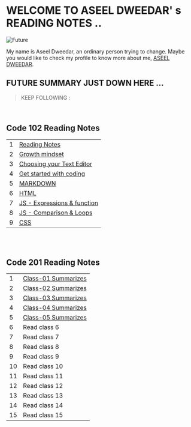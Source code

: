# WELCOME TO ASEEL DWEEDAR' s READING NOTES ..
![Future](https://res.cloudinary.com/karl-tech/image/upload/v1504037663/ethereum-coffee-roach_aajijn.jpg)



My name is Aseel Dweedar, an ordinary person trying to change.
Maybe you would like to check my profile to know more about me, [ASEEL DWEEDAR](https://github.com/Aseel-Dweedar).

## FUTURE SUMMARY JUST DOWN HERE ...
> KEEP FOLLOWING :

<br/>

## **Code 102 Reading Notes**

|||
|--|--|
|1|[Reading Notes](https://aseel-dweedar.github.io/reading-notes/)|
|2|[Growth mindset](https://aseel-dweedar.github.io/reading-notes/growth-mindset)|
|3|[Choosing your Text Editor](https://aseel-dweedar.github.io/reading-notes/choosing-a-text-editor)|
|4|[Get started with coding](https://aseel-dweedar.github.io/reading-notes/get-started-with-coding)|
|5|[MARKDOWN](https://aseel-dweedar.github.io/reading-notes/Markdown)|
|6|[HTML](https://aseel-dweedar.github.io/reading-notes/html)|
|7|[JS - Expressions & function](https://aseel-dweedar.github.io/reading-notes/javascript)|
|8|[JS - Comparison & Loops](https://aseel-dweedar.github.io/reading-notes/javascript2)|
|9|[CSS](https://aseel-dweedar.github.io/reading-notes/css)|


<br/><br/>

## **Code 201 Reading Notes**

|||
|--|--|
|1|[Class-01 Summarizes ](class-01.md)|
|2|[Class-02 Summarizes ](class-02.md)|
|3|[Class-03 Summarizes ](class-03.md)|
|4|[Class-04 Summarizes ](class-04.md)|
|5|[Class-05 Summarizes ](class-05.md)|
|6|Read class 6|
|7|Read class 7|
|8|Read class 8|
|9|Read class 9|
|10|Read class 10|
|11|Read class 11|
|12|Read class 12|
|13|Read class 13|
|14|Read class 14|
|15|Read class 15|
